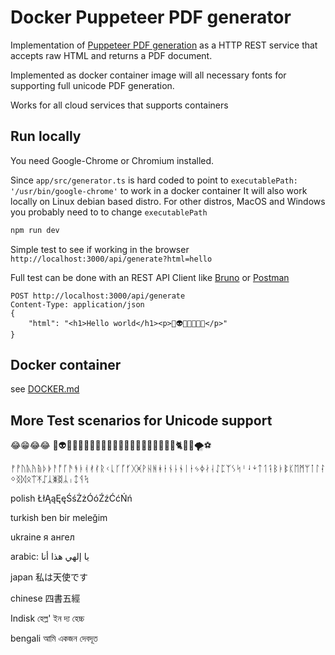 # Docker Puppeteer PDF generator

Implementation of [Puppeteer PDF generation](https://pptr.dev/guides/pdf-generation/) as a HTTP REST service that accepts raw HTML and returns a PDF document.

Implemented as docker container image will all necessary fonts for supporting full unicode PDF generation.

Works for all cloud services that supports containers

## Run locally

You need Google-Chrome or Chromium installed.

Since `app/src/generator.ts` is hard coded to point to `executablePath: '/usr/bin/google-chrome'` to work in a docker container
It will also work locally on Linux debian based distro. For other distros, MacOS and Windows you probably need to to change `executablePath` 

```sh
npm run dev
```

Simple test to see if working in the browser `http://localhost:3000/api/generate?html=hello`

Full test can be done with an REST API Client like [Bruno](https://www.usebruno.com/) or [Postman](https://www.postman.com/product/api-client/)

```http
POST http://localhost:3000/api/generate
Content-Type: application/json
{ 
    "html": "<h1>Hello world</h1><p>🤡👽😂🥱😡😰🤮</p>"
}
```

## Docker container
see [DOCKER.md](./app/DOCKER.md)

## More Test scenarios for Unicode support

😂😁😂😂 🤡👽😂🥱😡😰🤮😷💩😺🫶🏽✊🏾👩🏿‍🦰🐺🐬🐖🐏🐈🐠🌝🌪️⚽

ᚠᚡᚢᚣᚤᚥᚦᚧᚨᚩᚪᚫᚬᚭᚮᚯᚰᚱᚲᚳᚴᚵᚶᚷᚸᚹᚺᚻᚼᚽᚾᚿᛀᛁᛂᛃᛄᛅᛆᛇᛈᛉᛊᛋᛌᛍᛎᛏᛐᛑᛒᛓᛔᛕᛖᛗᛘᛙᛚᛛᛜᛝᛞᛟᛠᛡᛢᛣᛤᛥᛦᛧᛨᛩᛪ

polish ŁłĄąĘęŚśŻżÓóŹźĆćŃń

turkish ben bir meleğim

ukraine я ангел

arabic: يا إلهي هذا أنا

japan 私は天使です

chinese 四書五經

Indisk হেল্ল' ইন দ্য হেচ্চ

bengali আমি একজন দেবদূত
